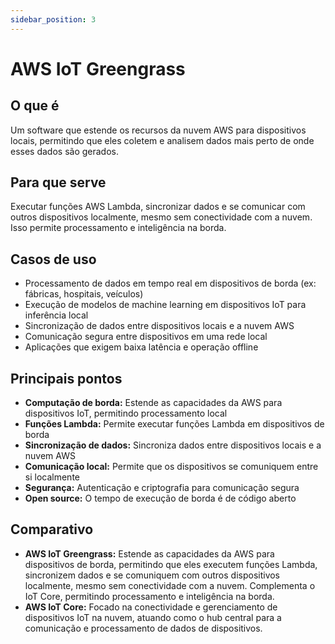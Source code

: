 ```yaml
---
sidebar_position: 3
---
```


# AWS IoT Greengrass

## O que é
Um software que estende os recursos da nuvem AWS para dispositivos locais, permitindo que eles coletem e analisem dados mais perto de onde esses dados são gerados.

## Para que serve
Executar funções AWS Lambda, sincronizar dados e se comunicar com outros dispositivos localmente, mesmo sem conectividade com a nuvem. Isso permite processamento e inteligência na borda.

## Casos de uso
- Processamento de dados em tempo real em dispositivos de borda (ex: fábricas, hospitais, veículos)
- Execução de modelos de machine learning em dispositivos IoT para inferência local
- Sincronização de dados entre dispositivos locais e a nuvem AWS
- Comunicação segura entre dispositivos em uma rede local
- Aplicações que exigem baixa latência e operação offline

## Principais pontos
- **Computação de borda:** Estende as capacidades da AWS para dispositivos IoT, permitindo processamento local
- **Funções Lambda:** Permite executar funções Lambda em dispositivos de borda
- **Sincronização de dados:** Sincroniza dados entre dispositivos locais e a nuvem AWS
- **Comunicação local:** Permite que os dispositivos se comuniquem entre si localmente
- **Segurança:** Autenticação e criptografia para comunicação segura
- **Open source:** O tempo de execução de borda é de código aberto

## Comparativo
- **AWS IoT Greengrass:** Estende as capacidades da AWS para dispositivos de borda, permitindo que eles executem funções Lambda, sincronizem dados e se comuniquem com outros dispositivos localmente, mesmo sem conectividade com a nuvem. Complementa o IoT Core, permitindo processamento e inteligência na borda.
- **AWS IoT Core:** Focado na conectividade e gerenciamento de dispositivos IoT na nuvem, atuando como o hub central para a comunicação e processamento de dados de dispositivos. 